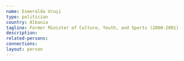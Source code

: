 ```yaml
---
name: Esmeralda Uruçi
type: politician
country: Albania
tagline: Former Minister of Culture, Youth, and Sports (2000-2001)
description:
related-persons:
connections:
layout: person
---
```

